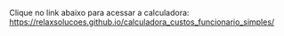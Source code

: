 Clique no link abaixo para acessar a calculadora: 
https://relaxsolucoes.github.io/calculadora_custos_funcionario_simples/
